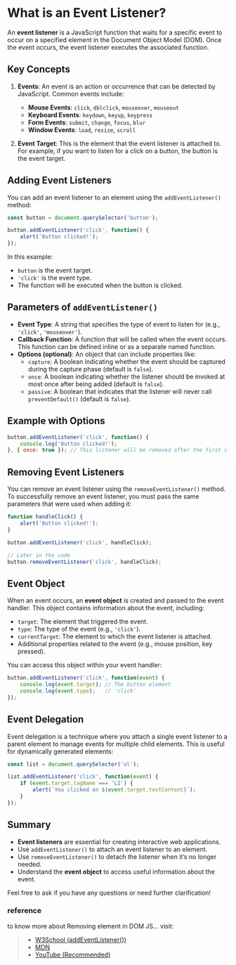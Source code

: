 # What is an Event Listener?
An **event listener** is a JavaScript function that waits for a specific event to occur on a specified element in the Document Object Model (DOM). Once the event occurs, the event listener executes the associated function.

## Key Concepts

1. **Events**: An event is an action or occurrence that can be detected by JavaScript. Common events include:
   - **Mouse Events**: `click`, `dblclick`, `mouseover`, `mouseout`
   - **Keyboard Events**: `keydown`, `keyup`, `keypress`
   - **Form Events**: `submit`, `change`, `focus`, `blur`
   - **Window Events**: `load`, `resize`, `scroll`

2. **Event Target**: This is the element that the event listener is attached to. For example, if you want to listen for a click on a button, the button is the event target.

## Adding Event Listeners

You can add an event listener to an element using the `addEventListener()` method:

```javascript
const button = document.querySelector('button');

button.addEventListener('click', function() {
    alert('Button clicked!');
});
```

In this example:
- `button` is the event target.
- `'click'` is the event type.
- The function will be executed when the button is clicked.

## Parameters of `addEventListener()`

- **Event Type**: A string that specifies the type of event to listen for (e.g., `'click'`, `'mouseover'`).
- **Callback Function**: A function that will be called when the event occurs. This function can be defined inline or as a separate named function.
- **Options (optional)**: An object that can include properties like:
  - `capture`: A boolean indicating whether the event should be captured during the capture phase (default is `false`).
  - `once`: A boolean indicating whether the listener should be invoked at most once after being added (default is `false`).
  - `passive`: A boolean that indicates that the listener will never call `preventDefault()` (default is `false`).

## Example with Options

```javascript
button.addEventListener('click', function() {
    console.log('Button clicked!');
}, { once: true }); // This listener will be removed after the first click.
```

## Removing Event Listeners

You can remove an event listener using the `removeEventListener()` method. To successfully remove an event listener, you must pass the same parameters that were used when adding it:

```javascript
function handleClick() {
    alert('Button clicked!');
}

button.addEventListener('click', handleClick);

// Later in the code
button.removeEventListener('click', handleClick);
```

## Event Object

When an event occurs, an **event object** is created and passed to the event handler. This object contains information about the event, including:
- `target`: The element that triggered the event.
- `type`: The type of the event (e.g., `'click'`).
- `currentTarget`: The element to which the event listener is attached.
- Additional properties related to the event (e.g., mouse position, key pressed).

You can access this object within your event handler:

```javascript
button.addEventListener('click', function(event) {
    console.log(event.target); // The button element
    console.log(event.type);   // 'click'
});
```

## Event Delegation

Event delegation is a technique where you attach a single event listener to a parent element to manage events for multiple child elements. This is useful for dynamically generated elements:

```javascript
const list = document.querySelector('ul');

list.addEventListener('click', function(event) {
    if (event.target.tagName === 'LI') {
        alert(`You clicked on ${event.target.textContent}`);
    }
});
```

## Summary

- **Event listeners** are essential for creating interactive web applications.
- Use `addEventListener()` to attach an event listener to an element.
- Use `removeEventListener()` to detach the listener when it’s no longer needed.
- Understand the **event object** to access useful information about the event.

Feel free to ask if you have any questions or need further clarification!

### reference
to know more about Removing element in DOM JS... visit:
> - [W3School (addEventListener())](https://www.w3schools.com/jsref/met_document_addeventlistener.asp)
> - [MDN](https://developer.mozilla.org/en-US/docs/Web/API/EventTarget/addEventListener)
> - [YouTube (Recommended)](https://www.youtube.com/watch?v=5mo0xQu4FOM&list=PLfEr2kn3s-br9ZFmejfLhAgMbGgbpdof8&index=107)
